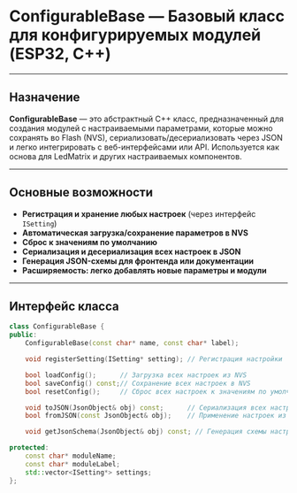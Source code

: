 # ConfigurableBase — Базовый класс для конфигурируемых модулей (ESP32, C++)

---

## Назначение

**ConfigurableBase** — это абстрактный C++ класс, предназначенный для создания модулей с настраиваемыми параметрами, которые можно сохранять во Flash (NVS), сериализовать/десериализовать через JSON и легко интегрировать с веб-интерфейсами или API. Используется как основа для LedMatrix и других настраиваемых компонентов.

---

## Основные возможности

- **Регистрация и хранение любых настроек** (через интерфейс `ISetting`)
- **Автоматическая загрузка/сохранение параметров в NVS**
- **Сброс к значениям по умолчанию**
- **Сериализация и десериализация всех настроек в JSON**
- **Генерация JSON-схемы для фронтенда или документации**
- **Расширяемость: легко добавлять новые параметры и модули**

---

## Интерфейс класса

```cpp
class ConfigurableBase {
public:
    ConfigurableBase(const char* name, const char* label);

    void registerSetting(ISetting* setting); // Регистрация настройки

    bool loadConfig();      // Загрузка всех настроек из NVS
    bool saveConfig() const;// Сохранение всех настроек в NVS
    bool resetConfig();     // Сброс всех настроек к значениям по умолчанию

    void toJSON(JsonObject& obj) const;      // Сериализация всех настроек в JSON
    bool fromJSON(const JsonObject& obj);    // Применение настроек из JSON

    void getJsonSchema(JsonObject& obj) const; // Генерация схемы настроек для фронтенда

protected:
    const char* moduleName;
    const char* moduleLabel;
    std::vector<ISetting*> settings;
};